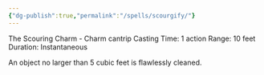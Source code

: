 ```yaml
---
{"dg-publish":true,"permalink":"/spells/scourgify/"}
---
```


The Scouring Charm - Charm cantrip 
Casting Time: 1 action 
Range: 10 feet 
Duration: Instantaneous 

An object no larger than 5 cubic feet is flawlessly cleaned.